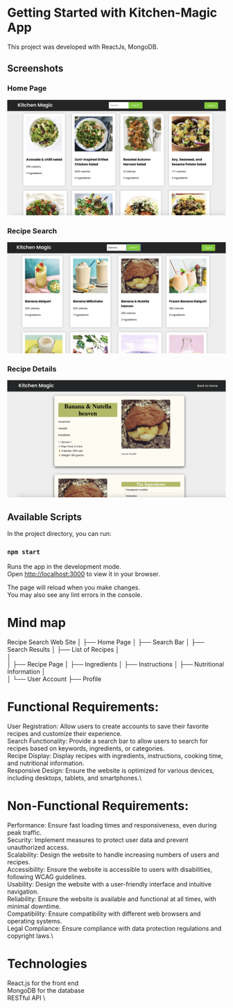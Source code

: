 # Getting Started with Kitchen-Magic App

This project was developed with ReactJs, MongoDB.

## Screenshots

### Home Page
![Home Page](https://github.com/Dilipjp/recipe/blob/main/screenshots/Screenshot%202024-03-26%20at%2020.17.12.png)

### Recipe Search
![Recipe Search](https://github.com/Dilipjp/recipe/blob/main/screenshots/Screenshot%202024-03-26%20at%2020.17.31.png)

### Recipe Details
![Recipe Details](https://github.com/Dilipjp/recipe/blob/main/screenshots/Screenshot%202024-03-26%20at%2020.17.43.png)

## Available Scripts

In the project directory, you can run:

### `npm start`

Runs the app in the development mode.\
Open [http://localhost:3000](http://localhost:3000) to view it in your browser.

The page will reload when you make changes.\
You may also see any lint errors in the console.

# Mind map

Recipe Search Web Site
│
├── Home Page
│ ├── Search Bar
│
├── Search Results
│ ├── List of Recipes
│  
│  
│
├── Recipe Page
│ ├── Ingredients
│ ├── Instructions
│ ├── Nutritional Information
│  
│
└── User Account
├── Profile

# Functional Requirements:

User Registration: Allow users to create accounts to save their favorite recipes and customize their experience.\
Search Functionality: Provide a search bar to allow users to search for recipes based on keywords, ingredients, or categories.\
Recipe Display: Display recipes with ingredients, instructions, cooking time, and nutritional information.\
Responsive Design: Ensure the website is optimized for various devices, including desktops, tablets, and smartphones.\

# Non-Functional Requirements:

Performance: Ensure fast loading times and responsiveness, even during peak traffic.\
Security: Implement measures to protect user data and prevent unauthorized access.\
Scalability: Design the website to handle increasing numbers of users and recipes.\
Accessibility: Ensure the website is accessible to users with disabilities, following WCAG guidelines.\
Usability: Design the website with a user-friendly interface and intuitive navigation.\
Reliability: Ensure the website is available and functional at all times, with minimal downtime.\
Compatibility: Ensure compatibility with different web browsers and operating systems.\
Legal Compliance: Ensure compliance with data protection regulations and copyright laws.\

# Technologies

React.js for the front end \
MongoDB for the database \
RESTful API \
